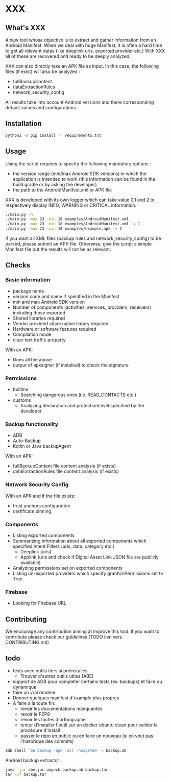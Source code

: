 # XXX
## What's XXX
A new tool whose objective is to extract and gather information from an Android Manifest.
When we deal with huge Manifest, it is often a hard time to get all relevant datas (like deeplink uris, exported provider etc.)
With XXX all of these are recovered and ready to be deeply analyzed.

XXX can also directly take an APK file as input. In this case, the following files (if exist) will also be analyzed :
- fullBackupContent
- dataExtractionRules
- network_security_config

All results take into account Android versions and there corresponding default values and configurations. 


## Installation
```bash
python3 -m pip install -r requirements.txt
```

## Usage
Using the script requires to specify the following mandatory options :
- the version range (min/max Android SDK versions) in which the application is intended to work (this information can be found in the build.gradle or by asking the developer)
- the path to the AndroidManifest.xml or APK file

XXX is developed with its own logger which can take value 0,1 and 2 to respectively display INFO, WARNING or CRITICAL information.

```bash
./main.py -h
./main.py -max 23 -min 18 examples/AndroidManifest.xml
./main.py -max 23 -min 18 examples/AndroidManifest.xml -v 1
./main.py -max 23 -min 18 examples/example.apk -v 2
```
If you want all XML files (backup rules and network_security_config) to be parsed, please submit an APK file. Otherwise, give the script a simple Manifest file
but the results will not be as relevant. 

## Checks
### Basic information
- package name
- version code and name if specified in the Manifest
- min and max Android SDK version
- Number of components (activities, services, providers, receivers) including those exported
- Shared libraries required
- Vendor provided share native library required
- Hardware or software features required
- Compilation mode
- clear text traffic property

With an APK:
- Does all the above
- output of apksigner (if installed) to check the signature

### Permissions
- builtins
  - Searching dangerous ones (i.e. READ_CONTACTS etc.)
- customs
  - Analyzing declaration and protectionLevel specified by the developer

### Backup functionality
- ADB
- Auto-Backup
- Kotlin or Java backupAgent

With an APK:
- fullBackupContent file content analysis (if exists)
- dataExtractionRules file content analysis (if exists)

### Network Security Config
With an APK and if the file exists:
- trust anchors configuration
- certificate pinning

### Components
- Listing exported components
- Summarizing information about all exported components which specified Intent Filters (uris, data, category etc.)
  - Deeplink (uris)
  - Applink (uris and check if Digital Asset Link JSON file are publicly available)
- Analyzing permissions set on exported components
- Listing un-exported providers which specify grantUriPermissions set to True

### Firebase
- Looking for Firebase URL


## Contributing
We encourage any contribution aiming at improve this tool. If you want to contribute
please check our guidelines (TODO lien vers CONTRIBUTING.md)


## todo
- tests avec outils tiers si préinstallés
  - Trouver d'autres outils utiles (ABE)
- support de ADB pour completer certains tests (ex: backups) et faire du dynamique
- faire un vrai readme
- Donner quelques manifest d'example plus propres
- A faire à la toute fin:
  - revoir les documentations manquantes
  - revoir le PEP8
  - revoir les fautes d'orthographe
  - tenter d'installer l'outil sur un docker ubuntu clean pour valider la procédure d'install
  - passer le répo en public ou en faire un nouveau (si on veut pas l'historique des commits)

```bash
adb shell 'bu backup -apk -all -nosystem' > backup.ab
```

Android backup extractor :
```bash
java -jar abe.jar unpack backup.ab backup.tar
tar -xf backup.tar
```